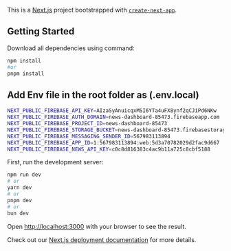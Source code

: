 This is a [Next.js](https://nextjs.org) project bootstrapped with [`create-next-app`](https://github.com/vercel/next.js/tree/canary/packages/create-next-app).

## Getting Started

Download all dependencies using command:

```bash
npm install
#or
pnpm install
```

## Add Env file in the root folder as (.env.local)
```bash
NEXT_PUBLIC_FIREBASE_API_KEY=AIzaSyAnuicqxMSI6YTa4uFX8ynf2qCJiPd6NKw
NEXT_PUBLIC_FIREBASE_AUTH_DOMAIN=news-dashboard-85473.firebaseapp.com
NEXT_PUBLIC_FIREBASE_PROJECT_ID=news-dashboard-85473
NEXT_PUBLIC_FIREBASE_STORAGE_BUCKET=news-dashboard-85473.firebasestorage.app
NEXT_PUBLIC_FIREBASE_MESSAGING_SENDER_ID=567983113894
NEXT_PUBLIC_FIREBASE_APP_ID=1:567983113894:web:5d3a70782029d2fac9d667
NEXT_PUBLIC_FIREBASE_NEWS_API_KEY=c0c8d816383c4ac9b11a725c8cbf5188
```

First, run the development server:

```bash
npm run dev
# or
yarn dev
# or
pnpm dev
# or
bun dev
```

Open [http://localhost:3000](http://localhost:3000) with your browser to see the result.



Check out our [Next.js deployment documentation](https://nextjs.org/docs/app/building-your-application/deploying) for more details.
